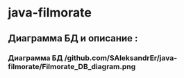 # java-filmorate
## Диаграмма БД и описание :

### Диаграмма БД /github.com/SAleksandrEr/java-filmorate/Filmorate_DB_diagram.png
